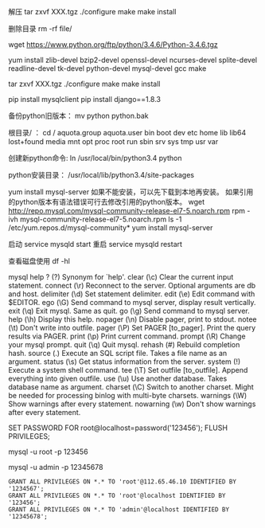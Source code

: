 解压
tar zxvf XXX.tgz
./configure
make
make install


删除目录
rm -rf file/

wget https://www.python.org/ftp/python/3.4.6/Python-3.4.6.tgz

yum install zlib-devel bzip2-devel openssl-devel ncurses-devel splite-devel readline-devel tk-devel python-devel mysql-devel gcc make

tar zxvf XXX.tgz
./configure
make
make install

pip install mysqlclient
pip install django==1.8.3

备份python旧版本：
mv python python.bak

根目录/ ： cd /
aquota.group  aquota.user  bin  boot  dev  etc  home  lib  lib64  lost+found  media  mnt  opt  proc  root  run  sbin  srv  sys  tmp  usr  var

创建新python命令:
ln /usr/local/bin/python3.4 python

python安装目录：
/usr/local/lib/python3.4/site-packages

yum install mysql-server
如果不能安装，可以先下载到本地再安装。
如果引用的python版本有语法错误可行去修改引用的python版本。
wget http://repo.mysql.com/mysql-community-release-el7-5.noarch.rpm 
rpm -ivh mysql-community-release-el7-5.noarch.rpm
ls -1 /etc/yum.repos.d/mysql-community* 
yum install mysql-server 

启动
service mysqld start
重启
service mysqld restart

查看磁盘使用
df -hl 

mysql help
?         (\?) Synonym for `help'.
clear     (\c) Clear the current input statement.
connect   (\r) Reconnect to the server. Optional arguments are db and host.
delimiter (\d) Set statement delimiter.
edit      (\e) Edit command with $EDITOR.
ego       (\G) Send command to mysql server, display result vertically.
exit      (\q) Exit mysql. Same as quit.
go        (\g) Send command to mysql server.
help      (\h) Display this help.
nopager   (\n) Disable pager, print to stdout.
notee     (\t) Don't write into outfile.
pager     (\P) Set PAGER [to_pager]. Print the query results via PAGER.
print     (\p) Print current command.
prompt    (\R) Change your mysql prompt.
quit      (\q) Quit mysql.
rehash    (\#) Rebuild completion hash.
source    (\.) Execute an SQL script file. Takes a file name as an argument.
status    (\s) Get status information from the server.
system    (\!) Execute a system shell command.
tee       (\T) Set outfile [to_outfile]. Append everything into given outfile.
use       (\u) Use another database. Takes database name as argument.
charset   (\C) Switch to another charset. Might be needed for processing binlog with multi-byte charsets.
warnings  (\W) Show warnings after every statement.
nowarning (\w) Don't show warnings after every statement.


SET PASSWORD FOR root@localhost=password('123456');
FLUSH PRIVILEGES;

mysql -u root -p
123456

mysql -u admin -p
12345678
```mysql
GRANT ALL PRIVILEGES ON *.* TO 'root'@112.65.46.10 IDENTIFIED BY '1234567';
GRANT ALL PRIVILEGES ON *.* TO 'root'@localhost IDENTIFIED BY '123456';
GRANT ALL PRIVILEGES ON *.* TO 'admin'@localhost IDENTIFIED BY '12345678';
```





